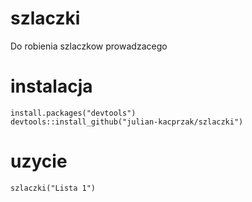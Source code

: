 # szlaczki

Do robienia szlaczkow prowadzacego

# instalacja

```{r}
install.packages("devtools") 
devtools::install_github("julian-kacprzak/szlaczki")
```

# uzycie

```{r}
szlaczki("Lista 1")
```
